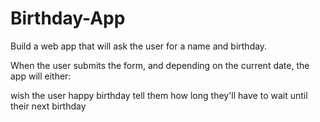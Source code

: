 # Birthday-App
Build a web app that will ask the user for a name and birthday.

When the user submits the form, and depending on the current date, the app will either:

wish the user happy birthday
tell them how long they'll have to wait until their next birthday
